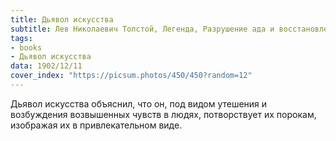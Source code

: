 ```yaml
---
title: Дьявол искусства
subtitle: Лев Николаевич Толстой, Легенда, Разрушение ада и восстановление его
tags:
- books
- Дьявол искусства
data: 1902/12/11
cover_index: "https://picsum.photos/450/450?random=12"
---
```




Дьявол искусства объяснил, что он, под видом утешения и возбуждения возвышенных чувств в людях, потворствует их порокам, изображая их в привлекательном виде.
